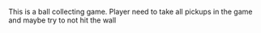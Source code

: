 This is a ball collecting game. Player need to take all pickups in the game and maybe try to not hit the wall

